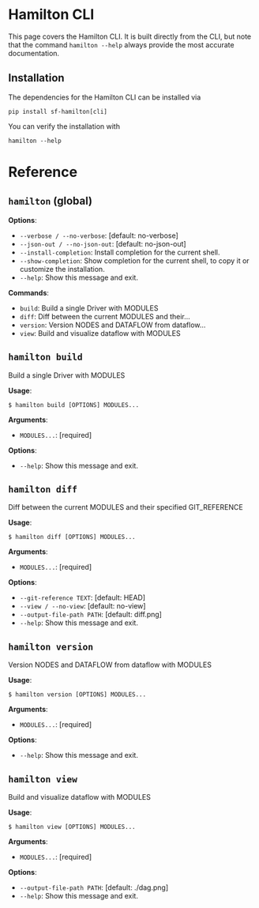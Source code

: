 # Hamilton CLI

This page covers the Hamilton CLI. It is built directly from the CLI, but note that the command `hamilton --help` always provide the most accurate documentation.

## Installation
The dependencies for the Hamilton CLI can be installed via

```console
pip install sf-hamilton[cli]
```

You can verify the installation with

```console
hamilton --help
```

# Reference

## `hamilton` (global)

**Options**:

* `--verbose / --no-verbose`: [default: no-verbose]
* `--json-out / --no-json-out`: [default: no-json-out]
* `--install-completion`: Install completion for the current shell.
* `--show-completion`: Show completion for the current shell, to copy it or customize the installation.
* `--help`: Show this message and exit.

**Commands**:

* `build`: Build a single Driver with MODULES
* `diff`: Diff between the current MODULES and their...
* `version`: Version NODES and DATAFLOW from dataflow...
* `view`: Build and visualize dataflow with MODULES

## `hamilton build`

Build a single Driver with MODULES

**Usage**:

```console
$ hamilton build [OPTIONS] MODULES...
```

**Arguments**:

* `MODULES...`: [required]

**Options**:

* `--help`: Show this message and exit.

## `hamilton diff`

Diff between the current MODULES and their specified GIT_REFERENCE

**Usage**:

```console
$ hamilton diff [OPTIONS] MODULES...
```

**Arguments**:

* `MODULES...`: [required]

**Options**:

* `--git-reference TEXT`: [default: HEAD]
* `--view / --no-view`: [default: no-view]
* `--output-file-path PATH`: [default: diff.png]
* `--help`: Show this message and exit.

## `hamilton version`

Version NODES and DATAFLOW from dataflow with MODULES

**Usage**:

```console
$ hamilton version [OPTIONS] MODULES...
```

**Arguments**:

* `MODULES...`: [required]

**Options**:

* `--help`: Show this message and exit.

## `hamilton view`

Build and visualize dataflow with MODULES

**Usage**:

```console
$ hamilton view [OPTIONS] MODULES...
```

**Arguments**:

* `MODULES...`: [required]

**Options**:

* `--output-file-path PATH`: [default: ./dag.png]
* `--help`: Show this message and exit.
